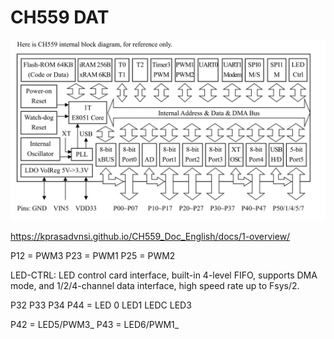

# CH559 DAT


![](09-54-12-13-03-2023.png)

https://kprasadvnsi.github.io/CH559_Doc_English/docs/1-overview/

P12 = PWM3
P23 = PWM1
P25 = PWM2


LED-CTRL:  LED  control  card  interface,  built-in  4-level  FIFO,  supports  DMA  mode,  and 
1/2/4-channel data interface, high speed rate up to Fsys/2. 

P32 P33 P34 P44 = LED 0 LED1 LEDC LED3

P42 = LED5/PWM3_
P43 = LED6/PWM1_